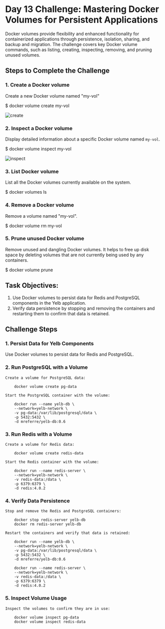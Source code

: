 # Day 13 Challenge: Mastering Docker Volumes for Persistent Applications

Docker volumes provide flexibility and enhanced functionality for containerized applications through persistence, isolation, sharing, and backup and migration.
The challenge covers key Docker volume commands, such as listing, creating, inspecting, removing, and pruning unused volumes.

## Steps to Complete the Challenge

### 1. Create a Docker volume
Create a new Docker volume named "my-vol"

$ docker volume create my-vol

![create](https://github.com/user-attachments/assets/ba50c08a-e0e5-4ab9-b7f9-ac51c87ee07e)


### 2. Inspect a Docker volume
Display detailed information about a specific Docker volume named `my-vol`.

$ docker volume inspect my-vol

![inspect](https://github.com/user-attachments/assets/aee78d71-6ecb-429c-84c6-86d3ad71cb62)

### 3. List Docker volume
List all the Docker volumes currently available on the system.

$ docker volumes ls

### 4. Remove a Docker volume
Remove a volume named "my-vol".

$ docker volume rm my-vol

### 5. Prune unused Docker volume
Remove unused and dangling Docker volumes.
It helps to free up disk space by deleting volumes that are not currently being used by any containers. 

$ docker volume prune

## Task Objectives:
1. Use Docker volumes to persist data for Redis and PostgreSQL components in the Yelb application.
2. Verify data persistence by stopping and removing the containers and restarting them to confirm that data is retained.

## Challenge Steps

### 1. Persist Data for Yelb Components
Use Docker volumes to persist data for Redis and PostgreSQL.

### 2. Run PostgreSQL with a Volume

    Create a volume for PostgreSQL data:

        docker volume create pg-data

    Start the PostgreSQL container with the volume:

        docker run --name yelb-db \
        --network=yelb-network \
        -v pg-data:/var/lib/postgresql/data \
        -p 5432:5432 \
        -d mreferre/yelb-db:0.6

### 3. Run Redis with a Volume

    Create a volume for Redis data:

        docker volume create redis-data

    Start the Redis container with the volume:

        docker run --name redis-server \
        --network=yelb-network \
        -v redis-data:/data \
        -p 6379:6379 \
        -d redis:4.0.2

### 4. Verify Data Persistence

    Stop and remove the Redis and PostgreSQL containers:

        docker stop redis-server yelb-db
        docker rm redis-server yelb-db

    Restart the containers and verify that data is retained:

        docker run --name yelb-db \
        --network=yelb-network \
        -v pg-data:/var/lib/postgresql/data \
        -p 5432:5432 \
        -d mreferre/yelb-db:0.6
        
        docker run --name redis-server \
        --network=yelb-network \
        -v redis-data:/data \
        -p 6379:6379 \
        -d redis:4.0.2

### 5. Inspect Volume Usage

    Inspect the volumes to confirm they are in use:

        docker volume inspect pg-data
        docker volume inspect redis-data

